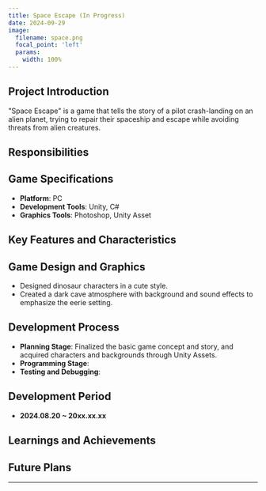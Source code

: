 ```yaml
---
title: Space Escape (In Progress)
date: 2024-09-29
image:
  filename: space.png
  focal_point: 'left'
  params:
    width: 100%
---
```


## Project Introduction
"Space Escape" is a game that tells the story of a pilot crash-landing on an alien planet, trying to repair their spaceship and escape while avoiding threats from alien creatures.

## Responsibilities

## Game Specifications
- **Platform**: PC
- **Development Tools**: Unity, C#
- **Graphics Tools**: Photoshop, Unity Asset

## Key Features and Characteristics

## Game Design and Graphics
- Designed dinosaur characters in a cute style.
- Created a dark cave atmosphere with background and sound effects to emphasize the eerie setting.

## Development Process
- **Planning Stage**: Finalized the basic game concept and story, and acquired characters and backgrounds through Unity Assets.
- **Programming Stage**: 
- **Testing and Debugging**: 

## Development Period
- **2024.08.20 ~ 20xx.xx.xx**

## Learnings and Achievements

## Future Plans

---
